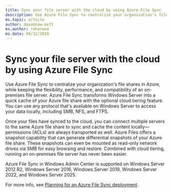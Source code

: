```yaml
---
title: Sync your file server with the cloud by using Azure File Sync
description: Use Azure File Sync to centralize your organization's file shares in Azure, while keeping the flexibility, performance, and compatibility of an on-premises file server. Azure File Sync transforms Windows Server into a quick cache of your Azure file share with the optional cloud tiering feature.
ms.topic: article
author: davannaw-msft
ms.author: roharwoo
ms.date: 04/12/2019
---
```

# Sync your file server with the cloud by using Azure File Sync

>

Use Azure File Sync to centralize your organization's file shares in Azure, while keeping the flexibility, performance, and compatibility of an on-premises file server. Azure File Sync transforms Windows Server into a quick cache of your Azure file share with the optional cloud tiering feature. You can use any protocol that's available on Windows Server to access your data locally, including SMB, NFS, and FTPS.

Once your files have synced to the cloud, you can connect multiple servers to the same Azure file share to sync and cache the content locally—permissions (ACLs) are always transported as well. Azure Files offers a snapshot capability that can generate differential snapshots of your Azure file share. These snapshots can even be mounted as read-only network drives via SMB for easy browsing and restore. Combined with cloud tiering, running an on-premises file server has never been easier.

Azure File Sync in Windows Admin Center is supported on Windows Server 2012 R2, Windows Server 2016, Windows Server 2019, Windows Server 2022, and Windows Server 2025.

For more info, see [Planning for an Azure File Sync deployment](/azure/storage/files/storage-sync-files-planning).
